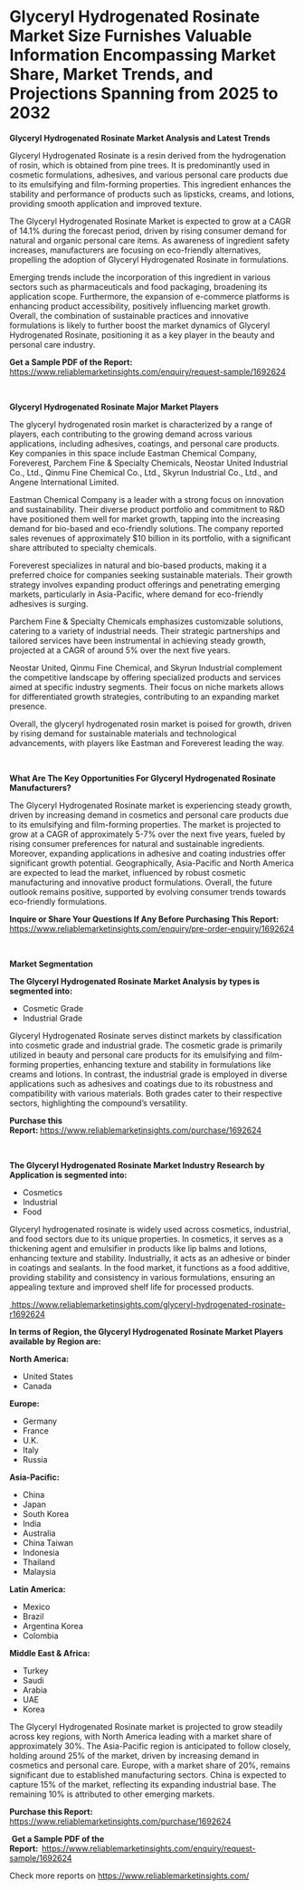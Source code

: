 <p><h1>Glyceryl Hydrogenated Rosinate Market Size Furnishes Valuable Information Encompassing Market Share, Market Trends, and Projections Spanning from 2025 to 2032</h1></p><p><strong>Glyceryl Hydrogenated Rosinate Market Analysis and Latest Trends</strong></p>
<p><p>Glyceryl Hydrogenated Rosinate is a resin derived from the hydrogenation of rosin, which is obtained from pine trees. It is predominantly used in cosmetic formulations, adhesives, and various personal care products due to its emulsifying and film-forming properties. This ingredient enhances the stability and performance of products such as lipsticks, creams, and lotions, providing smooth application and improved texture.</p><p>The Glyceryl Hydrogenated Rosinate Market is expected to grow at a CAGR of 14.1% during the forecast period, driven by rising consumer demand for natural and organic personal care items. As awareness of ingredient safety increases, manufacturers are focusing on eco-friendly alternatives, propelling the adoption of Glyceryl Hydrogenated Rosinate in formulations. </p><p>Emerging trends include the incorporation of this ingredient in various sectors such as pharmaceuticals and food packaging, broadening its application scope. Furthermore, the expansion of e-commerce platforms is enhancing product accessibility, positively influencing market growth. Overall, the combination of sustainable practices and innovative formulations is likely to further boost the market dynamics of Glyceryl Hydrogenated Rosinate, positioning it as a key player in the beauty and personal care industry.</p></p>
<p><strong>Get a Sample PDF of the Report:&nbsp;</strong> <a href="https://www.reliablemarketinsights.com/enquiry/request-sample/1692624?utm_campaign=2231&utm_medium=2&utm_source=Github&utm_content=ia&utm_term=30012025&utm_id=glyceryl-hydrogenated-rosinate">https://www.reliablemarketinsights.com/enquiry/request-sample/1692624</a></p>
<p>&nbsp;</p>
<p><strong>Glyceryl Hydrogenated Rosinate Major Market Players</strong></p>
<p><p>The glyceryl hydrogenated rosin market is characterized by a range of players, each contributing to the growing demand across various applications, including adhesives, coatings, and personal care products. Key companies in this space include Eastman Chemical Company, Foreverest, Parchem Fine & Specialty Chemicals, Neostar United Industrial Co., Ltd., Qinmu Fine Chemical Co., Ltd., Skyrun Industrial Co., Ltd., and Angene International Limited.</p><p>Eastman Chemical Company is a leader with a strong focus on innovation and sustainability. Their diverse product portfolio and commitment to R&D have positioned them well for market growth, tapping into the increasing demand for bio-based and eco-friendly solutions. The company reported sales revenues of approximately $10 billion in its portfolio, with a significant share attributed to specialty chemicals.</p><p>Foreverest specializes in natural and bio-based products, making it a preferred choice for companies seeking sustainable materials. Their growth strategy involves expanding product offerings and penetrating emerging markets, particularly in Asia-Pacific, where demand for eco-friendly adhesives is surging.</p><p>Parchem Fine & Specialty Chemicals emphasizes customizable solutions, catering to a variety of industrial needs. Their strategic partnerships and tailored services have been instrumental in achieving steady growth, projected at a CAGR of around 5% over the next five years.</p><p>Neostar United, Qinmu Fine Chemical, and Skyrun Industrial complement the competitive landscape by offering specialized products and services aimed at specific industry segments. Their focus on niche markets allows for differentiated growth strategies, contributing to an expanding market presence.</p><p>Overall, the glyceryl hydrogenated rosin market is poised for growth, driven by rising demand for sustainable materials and technological advancements, with players like Eastman and Foreverest leading the way.</p></p>
<p>&nbsp;</p>
<p><strong>What Are The Key Opportunities For Glyceryl Hydrogenated Rosinate Manufacturers?</strong></p>
<p><p>The Glyceryl Hydrogenated Rosinate market is experiencing steady growth, driven by increasing demand in cosmetics and personal care products due to its emulsifying and film-forming properties. The market is projected to grow at a CAGR of approximately 5-7% over the next five years, fueled by rising consumer preferences for natural and sustainable ingredients. Moreover, expanding applications in adhesive and coating industries offer significant growth potential. Geographically, Asia-Pacific and North America are expected to lead the market, influenced by robust cosmetic manufacturing and innovative product formulations. Overall, the future outlook remains positive, supported by evolving consumer trends towards eco-friendly formulations.</p></p>
<p><strong>Inquire or Share Your Questions If Any Before Purchasing This Report:</strong> <a href="https://www.reliablemarketinsights.com/enquiry/pre-order-enquiry/1692624?utm_campaign=2231&utm_medium=2&utm_source=Github&utm_content=ia&utm_term=30012025&utm_id=glyceryl-hydrogenated-rosinate">https://www.reliablemarketinsights.com/enquiry/pre-order-enquiry/1692624</a></p>
<p>&nbsp;</p>
<p><strong>Market Segmentation</strong></p>
<p><strong>The Glyceryl Hydrogenated Rosinate Market Analysis by types is segmented into:</strong></p>
<p><ul><li>Cosmetic Grade</li><li>Industrial Grade</li></ul></p>
<p><p>Glyceryl Hydrogenated Rosinate serves distinct markets by classification into cosmetic grade and industrial grade. The cosmetic grade is primarily utilized in beauty and personal care products for its emulsifying and film-forming properties, enhancing texture and stability in formulations like creams and lotions. In contrast, the industrial grade is employed in diverse applications such as adhesives and coatings due to its robustness and compatibility with various materials. Both grades cater to their respective sectors, highlighting the compound’s versatility.</p></p>
<p><strong>Purchase this Report:&nbsp;</strong><a href="https://www.reliablemarketinsights.com/purchase/1692624?utm_campaign=2231&utm_medium=2&utm_source=Github&utm_content=ia&utm_term=30012025&utm_id=glyceryl-hydrogenated-rosinate">https://www.reliablemarketinsights.com/purchase/1692624</a></p>
<p>&nbsp;</p>
<p><strong>The Glyceryl Hydrogenated Rosinate Market Industry Research by Application is segmented into:</strong></p>
<p><ul><li>Cosmetics</li><li>Industrial</li><li>Food</li></ul></p>
<p><p>Glyceryl hydrogenated rosinate is widely used across cosmetics, industrial, and food sectors due to its unique properties. In cosmetics, it serves as a thickening agent and emulsifier in products like lip balms and lotions, enhancing texture and stability. Industrially, it acts as an adhesive or binder in coatings and sealants. In the food market, it functions as a food additive, providing stability and consistency in various formulations, ensuring an appealing texture and improved shelf life for processed products.</p></p>
<p><a href="https://www.reliablemarketinsights.com/glyceryl-hydrogenated-rosinate-r1692624?utm_campaign=2231&utm_medium=2&utm_source=Github&utm_content=ia&utm_term=30012025&utm_id=glyceryl-hydrogenated-rosinate">&nbsp;https://www.reliablemarketinsights.com/glyceryl-hydrogenated-rosinate-r1692624</a></p>
<p><strong>In terms of Region, the Glyceryl Hydrogenated Rosinate Market Players available by Region are:</strong></p>
<p>
    <p> <strong> North America: </strong>
        <ul>
            <li>United States</li>
            <li>Canada</li>
        </ul>
        </p> 
    <p> <strong> Europe: </strong>
        <ul>
            <li>Germany</li>
            <li>France</li>
            <li>U.K.</li>
            <li>Italy</li>
            <li>Russia</li>
        </ul>
        </p> 
    <p> <strong> Asia-Pacific: </strong>
        <ul>
            <li>China</li>
            <li>Japan</li>
            <li>South Korea</li>
            <li>India</li>
            <li>Australia</li>
            <li>China Taiwan</li>
            <li>Indonesia</li>
            <li>Thailand</li>
            <li>Malaysia</li>
        </ul>
        </p> 
    <p> <strong> Latin America: </strong>
        <ul>
            <li>Mexico</li>
            <li>Brazil</li>
            <li>Argentina Korea</li>
            <li>Colombia</li>
        </ul>
        </p> 
    <p> <strong> Middle East & Africa: </strong>
        <ul>
            <li>Turkey</li>
            <li>Saudi</li>
            <li>Arabia</li>
            <li>UAE</li>
            <li>Korea</li>
        </ul>
    </p>
    </p>
<p><p>The Glyceryl Hydrogenated Rosinate market is projected to grow steadily across key regions, with North America leading with a market share of approximately 30%. The Asia-Pacific region is anticipated to follow closely, holding around 25% of the market, driven by increasing demand in cosmetics and personal care. Europe, with a market share of 20%, remains significant due to established manufacturing sectors. China is expected to capture 15% of the market, reflecting its expanding industrial base. The remaining 10% is attributed to other emerging markets.</p></p>
<p><strong>Purchase this Report: </strong><a href="https://www.reliablemarketinsights.com/purchase/1692624?utm_campaign=2231&utm_medium=2&utm_source=Github&utm_content=ia&utm_term=30012025&utm_id=glyceryl-hydrogenated-rosinate">https://www.reliablemarketinsights.com/purchase/1692624</a></p>
<p>&nbsp;<strong>Get a Sample PDF of the Report:&nbsp;&nbsp;</strong><a href="https://www.reliablemarketinsights.com/enquiry/request-sample/1692624?utm_campaign=2231&utm_medium=2&utm_source=Github&utm_content=ia&utm_term=30012025&utm_id=glyceryl-hydrogenated-rosinate">https://www.reliablemarketinsights.com/enquiry/request-sample/1692624</a></p>
<p><strong></strong></p>
<p>Check more reports on <a href="https://www.reliablemarketinsights.com/?utm_campaign=2231&utm_medium=2&utm_source=Github&utm_content=ia&utm_term=30012025&utm_id=glyceryl-hydrogenated-rosinate">https://www.reliablemarketinsights.com/</a></p>